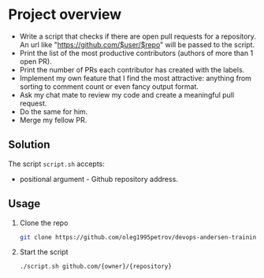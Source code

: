 # Project overview

* Write a script that checks if there are open pull requests for a repository.
  An url like "https://github.com/$user/$repo" will be passed to the script.
* Print the list of the most productive contributors (authors of more than 1 open PR).
* Print the number of PRs each contributor has created with the labels.
* Implement my own feature that I find the most attractive: anything from sorting
  to comment count or even fancy output format.
* Ask my chat mate to review my code and create a meaningful pull request.
* Do the same for him.
* Merge my fellow PR.

## Solution

The script `script.sh` accepts:  
  * positional argument - Github repository address.

## Usage

1. Clone the repo
    ```bash
    git clone https://github.com/oleg1995petrov/devops-andersen-training.git && cd 'devops-andersen-training/HW 5'
    ```
3. Start the script
    
    ```bash
    ./script.sh github.com/{owner}/{repository}

    ```
